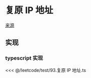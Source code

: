 # 复原 IP 地址
[来源](https://leetcode.cn/problems/restore-ip-addresses/)

## 实现

### typescript 实现

<<< @/leetcode/test/93.复原 IP 地址.ts


